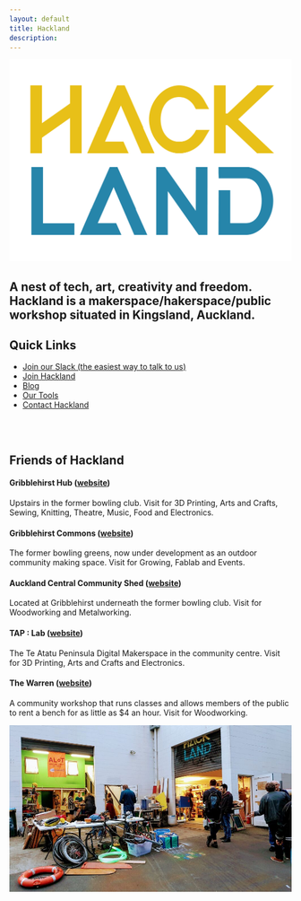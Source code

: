 ```yaml
---
layout: default
title: Hackland
description: 
---
```


<img class="big-image" src="/public/images/Hackland-2Lines.png"/>
<div class="container">
<h2 class="tagline">A nest of tech, art, creativity and freedom. Hackland is a makerspace/hakerspace/public workshop situated in Kingsland, Auckland.</h2>
</div>

## Quick Links

+ [Join our Slack (the easiest way to talk to us)](https://join.slack.com/hakland/shared_invite/MTkwOTk4MDI5NjUwLTE0OTYzMDE0NDYtNGNmMDMxZGUxNw)
+ [Join Hackland](/join/)
+ [Blog](/blog/)
+ [Our Tools](/tools/)
+ [Contact Hackland](/contact/)

<br/><br/>

## Friends of Hackland

#### Gribblehirst Hub ([website](https://ghub.nz/))

Upstairs in the former bowling club. Visit for 3D Printing, Arts and Crafts, Sewing, Knitting, Theatre, Music, Food and Electronics.

#### Gribblehirst Commons ([website](https://ghub.nz/))

The former bowling greens, now under development as an outdoor community making space. Visit for Growing, Fablab and Events.

#### Auckland Central Community Shed ([website](https://www.facebook.com/accshed/))

Located at Gribblehirst underneath the former bowling club. Visit for Woodworking and Metalworking.

#### TAP : Lab ([website](http://www.taplab.nz/))

The Te Atatu Peninsula Digital Makerspace in the community centre. Visit for 3D Printing, Arts and Crafts and Electronics.

#### The Warren ([website](https://www.thewarren.nz/))

A community workshop that runs classes and allows members of the public to rent a bench for as little as $4 an hour. Visit for Woodworking.

![](/public/images/intro-bg.jpg)

